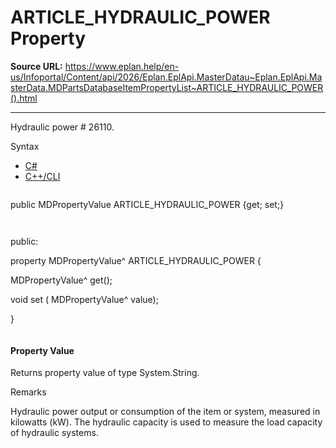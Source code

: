 # ARTICLE_HYDRAULIC_POWER Property

**Source URL:** https://www.eplan.help/en-us/Infoportal/Content/api/2026/Eplan.EplApi.MasterDatau~Eplan.EplApi.MasterData.MDPartsDatabaseItemPropertyList~ARTICLE_HYDRAULIC_POWER().html

---

Hydraulic power # 26110.

Syntax

- [C#](#i-syntax-CS)
- [C++/CLI](#i-syntax-CPP2005)

```
```
public MDPropertyValue ARTICLE_HYDRAULIC_POWER {get; set;}
```
```

```
```
public:

property MDPropertyValue^ ARTICLE_HYDRAULIC_POWER {

   MDPropertyValue^ get();

   void set (    MDPropertyValue^ value);

}
```
```

#### Property Value

Returns property value of type System.String.

Remarks

Hydraulic power output or consumption of the item or system, measured in kilowatts (kW). The hydraulic capacity is used to measure the load capacity of hydraulic systems.
